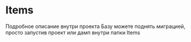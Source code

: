 # Items

Подробное описание внутри проекта
Базу можете поднять миграцией, просто запустив проект или дамп внутри папки Items
